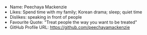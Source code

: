 - Name: Peechaya Mackenzie
- Likes: Spend time with my family; Korean drama; sleep; quiet time
- Dislikes: speaking in front of people
- Favourite Quote: "Treat people the way you want to be treated"
- GitHub Profile URL: https://github.com/peechayamackenzie
